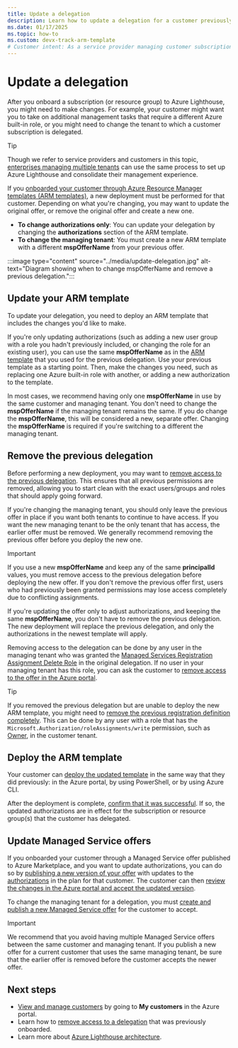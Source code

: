 ```yaml
---
title: Update a delegation
description: Learn how to update a delegation for a customer previously onboarded to Azure Lighthouse.
ms.date: 01/17/2025
ms.topic: how-to
ms.custom: devx-track-arm-template
# Customer intent: As a service provider managing customer subscriptions, I want to update delegations using ARM templates, so that I can adjust authorizations or change managing tenants effectively while ensuring proper access and permissions are maintained.
---
```


# Update a delegation

After you onboard a subscription (or resource group) to Azure Lighthouse, you might need to make changes. For example, your customer might want you to take on additional management tasks that require a different Azure built-in role, or you might need to change the tenant to which a customer subscription is delegated.

> [!TIP]
> Though we refer to service providers and customers in this topic, [enterprises managing multiple tenants](../concepts/enterprise.md) can use the same process to set up Azure Lighthouse and consolidate their management experience.

If you [onboarded your customer through Azure Resource Manager templates (ARM templates)](onboard-customer.md), a new deployment must be performed for that customer. Depending on what you're changing, you may want to update the original offer, or remove the original offer and create a new one.

- **To change authorizations only**: You can update your delegation by changing the **authorizations** section of the ARM template.
- **To change the managing tenant**: You must create a new ARM template with a different **mspOfferName** from your previous offer.

:::image type="content" source="../media/update-delegation.jpg" alt-text="Diagram showing when to change mspOfferName and remove a previous delegation.":::

## Update your ARM template

To update your delegation, you need to deploy an ARM template that includes the changes you'd like to make.

If you're only updating authorizations (such as adding a new user group with a role you hadn't previously included, or changing the role for an existing user), you can use the same **mspOfferName** as in the [ARM template](onboard-customer.md#create-an-azure-resource-manager-template) that you used for the previous delegation. Use your previous template as a starting point. Then, make the changes you need, such as replacing one Azure built-in role with another, or adding a new authorization to the template.

In most cases, we recommend having only one **mspOfferName** in use by the same customer and managing tenant. You don't need to change the **mspOfferName** if the managing tenant remains the same. If you do change the **mspOfferName**, this will be considered a new, separate offer. Changing the **mspOfferName** is required if you're switching to a different the managing tenant.

## Remove the previous delegation

Before performing a new deployment, you may want to [remove access to the previous delegation](remove-delegation.md). This ensures that all previous permissions are removed, allowing you to start clean with the exact users/groups and roles that should apply going forward.

If you're changing the managing tenant, you should only leave the previous offer in place if you want both tenants to continue to have access. If you want the new managing tenant to be the only tenant that has access, the earlier offer must be removed. We generally recommend removing the previous offer before you deploy the new one.

> [!IMPORTANT]
> If you use a new **mspOfferName** and keep any of the same **principalId** values, you must remove access to the previous delegation before deploying the new offer. If you don't remove the previous offer first, users who had previously been granted permissions may lose access completely due to conflicting assignments.

If you're updating the offer only to adjust authorizations, and keeping the same **mspOfferName**, you don't have to remove the previous delegation. The new deployment will replace the previous delegation, and only the authorizations in the newest template will apply.

Removing access to the delegation can be done by any user in the managing tenant who was granted the [Managed Services Registration Assignment Delete Role](/azure/role-based-access-control/built-in-roles#managed-services-registration-assignment-delete-role) in the original delegation. If no user in your managing tenant has this role, you can ask the customer to [remove access to the offer in the Azure portal](view-manage-service-providers.md#remove-service-provider-offers).

> [!TIP]
> If you removed the previous delegation but are unable to deploy the new ARM template, you might need to [remove the previous registration definition completely](/powershell/module/az.managedservices/remove-azmanagedservicesdefinition). This can be done by any user with a role that has the `Microsoft.Authorization/roleAssignments/write` permission, such as [Owner](/azure/role-based-access-control/built-in-roles#owner), in the customer tenant.  

## Deploy the ARM template

Your customer can [deploy the updated template](onboard-customer.md#deploy-the-azure-resource-manager-template) in the same way that they did previously: in the Azure portal, by using PowerShell, or by using Azure CLI.

After the deployment is complete, [confirm that it was successful](onboard-customer.md#confirm-successful-onboarding). If so, the updated authorizations are in effect for the subscription or resource group(s) that the customer has delegated.

## Update Managed Service offers

If you onboarded your customer through a Managed Service offer published to Azure Marketplace, and you want to update authorizations, you can do so by [publishing a new version of your offer](/azure/marketplace/update-existing-offer) with updates to the [authorizations](/azure/marketplace/create-managed-service-offer-plans#authorizations) in the plan for that customer. The customer can then [review the changes in the Azure portal and accept the updated version](view-manage-service-providers.md#update-service-provider-offers).

To change the managing tenant for a delegation, you must [create and publish a new Managed Service offer](publish-managed-services-offers.md) for the customer to accept.

> [!IMPORTANT]
> We recommend that you avoid having multiple Managed Service offers between the same customer and managing tenant. If you publish a new offer for a current customer that uses the same managing tenant, be sure that the earlier offer is removed before the customer accepts the newer offer.

## Next steps

- [View and manage customers](view-manage-customers.md) by going to **My customers** in the Azure portal.
- Learn how to [remove access to a delegation](remove-delegation.md) that was previously onboarded.
- Learn more about [Azure Lighthouse architecture](../concepts/architecture.md).
